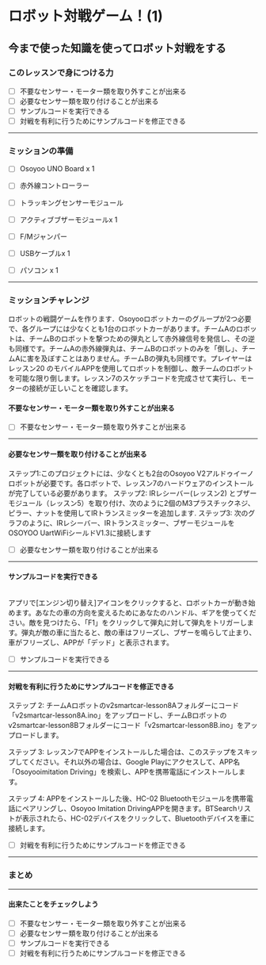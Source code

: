 # ロボット対戦ゲーム！(1)

## 今まで使った知識を使ってロボット対戦をする

### このレッスンで身につける力

- [ ] 不要なセンサー・モーター類を取り外すことが出来る
- [ ] 必要なセンサー類を取り付けることが出来る
- [ ] サンプルコードを実行できる
- [ ] 対戦を有利に行うためにサンプルコードを修正できる

---
### ミッションの準備
- [ ] Osoyoo UNO Board x 1
- [ ] 赤外線コントローラー
- [ ] トラッキングセンサーモジュール
- [ ] アクティブブザーモジュールx 1
- [ ] F/Mジャンパー
- [ ] USBケーブルx 1
- [ ] パソコン x 1


---
### ミッションチャレンジ
ロボットの戦闘ゲームを作ります．Osoyooロボットカーのグループが2つ必要で、各グループには少なくとも1台のロボットカーがあります。チームAのロボットは、チームBのロボットを撃つための弾丸として赤外線信号を発信し、その逆も同様です。チームAの赤外線弾丸は、チームBのロボットのみを「倒し」、チームAに害を及ぼすことはありません。チームBの弾丸も同様です。プレイヤーはレッスン20 のモバイルAPPを使用してロボットを制御し、敵チームのロボットを可能な限り倒します。レッスン7のスケッチコードを完成させて実行し、モーターの接続が正しいことを確認します。

#### 不要なセンサー・モーター類を取り外すことが出来る



- [ ] 不要なセンサー・モーター類を取り外すことが出来る

---
#### 必要なセンサー類を取り付けることが出来る
ステップ1:このプロジェクトには、少なくとも2台のOsoyoo V2アルドゥイーノロボットが必要です。各ロボットで、レッスン7のハードウェアのインストールが完了している必要があります。
ステップ2: IRレシーバー(レッスン2) とブザーモジュール（レッスン5）を取り付け、次のように2個のM3プラスチックネジ、ピラー、ナットを使用してIRトランスミッターを追加します.
ステップ3: 次のグラフのように、IRレシーバー、IRトランスミッター、ブザーモジュールをOSOYOO UartWiFiシールドV1.3に接続します
<!-- テキストテキスト -->


- [ ] 必要なセンサー類を取り付けることが出来る

---
#### サンプルコードを実行できる

```C++


```

アプリで[エンジン切り替え]アイコンをクリックすると、ロボットカーが動き始めます。あなたの車の方向を変えるためにあなたのハンドル、ギアを使ってください。敵を見つけたら、「F1」をクリックして弾丸に対して弾丸をトリガーします。弾丸が敵の車に当たると、敵の車はフリーズし、ブザーを鳴らして止まり、車がフリーズし、APPが「デッド」と表示されます。


- [ ] サンプルコードを実行できる

---
#### 対戦を有利に行うためにサンプルコードを修正できる
ステップ 2: チームAロボットのv2smartcar-lesson8Aフォルダーにコード「v2smartcar-lesson8A.ino」をアップロードし、チームBロボットのv2smartcar-lesson8Bフォルダーにコード「v2smartcar-lesson8B.ino」をアップロードします。

ステップ 3: レッスン7でAPPをインストールした場合は、このステップをスキップしてください。それ以外の場合は、Google Playにアクセスして、APP名「Osoyooimitation Driving」を検索し、APPを携帯電話にインストールします。

ステップ 4: APPをインストールした後、HC-02 Bluetoothモジュールを携帯電話にペアリングし、Osoyoo Imitation DrivingAPPを開きます。BTSearchリストが表示されたら、HC-02デバイスをクリックして、Bluetoothデバイスを車に接続します。


- [ ] 対戦を有利に行うためにサンプルコードを修正できる

---
### まとめ

<!-- テキストテキスト -->

---
#### 出来たことをチェックしよう

- [ ] 不要なセンサー・モーター類を取り外すことが出来る
- [ ] 必要なセンサー類を取り付けることが出来る
- [ ] サンプルコードを実行できる
- [ ] 対戦を有利に行うためにサンプルコードを修正できる